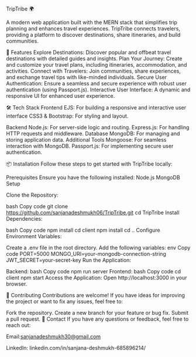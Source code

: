 TripTribe 🌍

A modern web application built with the MERN stack that simplifies trip planning and enhances travel experiences. TripTribe connects travelers, providing a platform to discover destinations, share itineraries, and build communities.

🚀 Features
Explore Destinations: Discover popular and offbeat travel destinations with detailed guides and insights.
Plan Your Journey: Create and customize your travel plans, including itineraries, accommodation, and activities.
Connect with Travelers: Join communities, share experiences, and exchange travel tips with like-minded individuals.
Secure User Authentication: Ensure a seamless and secure experience with robust user authentication (using Passport.js).
Interactive User Interface: A dynamic and responsive UI for enhanced user experience.

🛠️ Tech Stack
Frontend
EJS: For building a responsive and interactive user interface
CSS3 & Bootstrap: For styling and layout.

Backend
Node.js: For server-side logic and routing.
Express.js: For handling HTTP requests and middleware.
Database
MongoDB: For managing and storing application data.
Additional Tools
Mongoose: For seamless interaction with MongoDB.
Passport.js: For implementing secure user authentication.

📦 Installation
Follow these steps to get started with TripTribe locally:

Prerequisites
Ensure you have the following installed:
Node.js
MongoDB
Setup

Clone the Repository:

bash
Copy code
git clone https://github.com/sanjanadeshmukh06/TripTribe.git
cd TripTribe
Install Dependencies:

bash
Copy code
npm install
cd client
npm install
cd ..
Configure Environment Variables:

Create a .env file in the root directory.
Add the following variables:
env
Copy code
PORT=5000
MONGO_URI=your-mongodb-connection-string
JWT_SECRET=your-secret-key
Run the Application:

Backend:
bash
Copy code
npm run server
Frontend:
bash
Copy code
cd client
npm start
Access the Application:
Open http://localhost:3000 in your browser.

🤝 Contributing
Contributions are welcome! If you have ideas for improving the project or want to fix any issues, feel free to:

Fork the repository.
Create a new branch for your feature or bug fix.
Submit a pull request.
📧 Contact
If you have any questions or feedback, feel free to reach out:

Email:sanjanadeshmukh30@gmail.com


LinkedIn: linkedin.com/in/sanjana-deshmukh-685896214/
